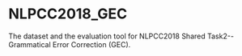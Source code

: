 # NLPCC2018_GEC
The dataset and the evaluation tool for NLPCC2018 Shared Task2--Grammatical Error Correction (GEC).
